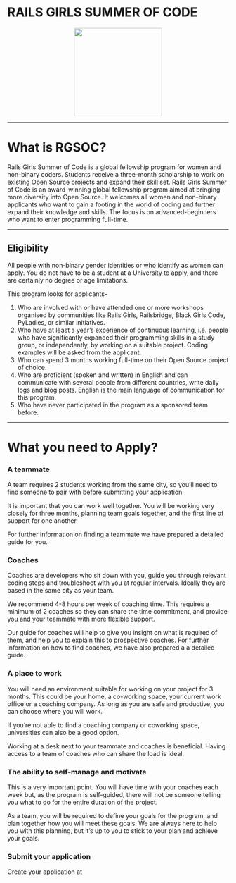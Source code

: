 # RAILS GIRLS SUMMER OF CODE

<p align="center">
     <img width =200 height =200 src="https://user-images.githubusercontent.com/70138703/137576138-ad7262cb-776c-4609-9241-5a3c7af8258b.png" /></p>
 
<hr>
<h1> What is RGSOC?</h1>
<p>Rails Girls Summer of Code is a global fellowship program for women and non-binary coders. Students receive a three-month scholarship to work on existing Open Source projects and expand their skill set.
     Rails Girls Summer of Code is an award-winning global fellowship program aimed at bringing more diversity into Open Source. It welcomes all women and non-binary applicants who want to gain a footing in the world of coding and further expand their knowledge and skills. The focus is on advanced-beginners who want to enter programming full-time.</p>

<hr>
<h2>  Eligibility</h2>
<p>All people with non-binary gender identities or who identify as women can apply. You do not have to be a student at a University to apply, and there are certainly no degree or age limitations.

This program looks for applicants-
<ol>
<li>Who are involved with or have attended one or more workshops organised by communities like Rails Girls, Railsbridge, Black Girls Code, PyLadies, or similar initiatives.</li>
<li>Who have at least a year’s experience of continuous learning, i.e. people who have significantly expanded their programming skills in a study group, or independently, by working on a suitable project. Coding examples will be asked from the applicant.</li>
<li>Who can spend 3 months working full-time on their Open Source project of choice.</li>
<li>Who are proficient (spoken and written) in English and can communicate with several people from different countries, write daily logs and blog posts. English is the main language of communication for this program.</li>
<li>Who have never participated in the program as a sponsored team before.</li>
</ol>

<hr>
<h1>What you need to Apply?</h1>

### A teammate
A team requires 2 students working from the same city, so you’ll need to find someone to pair with before submitting your application.

It is important that you can work well together. You will be working very closely for three months, planning team goals together, and the first line of support for one another.

For further information on finding a teammate we have prepared a detailed guide for you.

### Coaches
Coaches are developers who sit down with you, guide you through relevant coding steps and troubleshoot with you at regular intervals. Ideally they are based in the same city as your team.

We recommend 4-8 hours per week of coaching time. This requires a minimum of 2 coaches so they can share the time commitment, and provide you and your teammate with more flexible support.

Our guide for coaches will help to give you insight on what is required of them, and help you to explain this to prospective coaches. For further information on how to find coaches, we have also prepared a a detailed guide.

### A place to work
You will need an environment suitable for working on your project for 3 months. This could be your home, a co-working space, your current work office or a coaching company. As long as you are safe and productive, you can choose where you will work.

If you’re not able to find a coaching company or coworking space, universities can also be a good option.

Working at a desk next to your teammate and coaches is beneficial. Having access to a team of coaches who can share the load is ideal.

### The ability to self-manage and motivate
This is a very important point. You will have time with your coaches each week but, as the program is self-guided, there will not be someone telling you what to do for the entire duration of the project.

As a team, you will be required to define your goals for the program, and plan together how you will meet these goals. We are always here to help you with this planning, but it’s up to you to stick to your plan and achieve your goals.
<br>
### Submit your application
Create your application at   <a href="https://teams.railsgirlssummerofcode.org/apply"></a>
